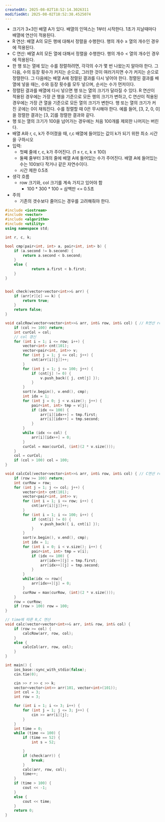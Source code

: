 ```yaml
---
createdAt: 2025-08-02T18:52:14.3026311
modifiedAt: 2025-08-02T18:52:38.4525074
---
```

- 크기가 3×3인 배열 A가 있다. 배열의 인덱스는 1부터 시작한다. 1초가 지날때마다 배열에 연산이 적용된다.
- R 연산: 배열 A의 모든 행에 대해서 정렬을 수행한다. 행의 개수 ≥ 열의 개수인 경우에 적용된다.
- C 연산: 배열 A의 모든 열에 대해서 정렬을 수행한다. 행의 개수 < 열의 개수인 경우에 적용된다.
- 한 행 또는 열에 있는 수를 정렬하려면, 각각의 수가 몇 번 나왔는지 알아야 한다. 그 다음, 수의 등장 횟수가 커지는 순으로, 그러한 것이 여러가지면 수가 커지는 순으로 정렬한다. 그 다음에는 배열 A에 정렬된 결과를 다시 넣어야 한다. 정렬된 결과를 배열에 넣을 때는, 수와 등장 횟수를 모두 넣으며, 순서는 수가 먼저이다.
- 정렬된 결과를 배열에 다시 넣으면 행 또는 열의 크기가 달라질 수 있다. R 연산이 적용된 경우에는 가장 큰 행을 기준으로 모든 행의 크기가 변하고, C 연산이 적용된 경우에는 가장 큰 열을 기준으로 모든 열의 크기가 변한다. 행 또는 열의 크기가 커진 곳에는 0이 채워진다. 수를 정렬할 때 0은 무시해야 한다. 예를 들어, [3, 2, 0, 0]을 정렬한 결과는 [3, 2]를 정렬한 결과와 같다.
- 행 또는 열의 크기가 100을 넘어가는 경우에는 처음 100개를 제외한 나머지는 버린다.
- 배열 A와 r, c, k가 주어졌을 때, r,c 배열에 들어있는 값이 k가 되기 위한 최소 시간을 구하시오 
- 입력: 
	- 첫째 줄에 r, c, k가 주어진다. (1 ≤ r, c, k ≤ 100)
	- 둘째 줄부터 3개의 줄에 배열 A에 들어있는 수가 주어진다. 배열 A에 들어있는 수는 100보다 작거나 같은 자연수이다.
	- 시간 제한 0.5초
- 생각 흐름
	- row 크기와, col 크기를 계속 가지고 있어야 함 
		- 100 * 300 * 100 = 삼백만 <= 0.5초 
- 주의
	- 기존의 갯수보다 줄어드는 경우를 고려해줘야 한다. 
	

``` c++
#include <iostream>
#include <vector>
#include <algorithm>
#include <utility>
using namespace std;

int r, c, k;

bool cmp(pair<int, int> a, pair<int, int> b) {
	if (a.second != b.second) {
		return a.second < b.second;
	}
	else {
			return a.first < b.first;
	}
}


bool check(vector<vector<int>>& arr) {
	if (arr[r][c] == k) {
		return true;
	}
	return false;
}

void calcRow(vector<vector<int>>& arr, int& row, int& col) { // R연산 row >= col
	if (col >= 100) return;
	int curCol = col;
	// col 갱신 
	for (int i = 1; i <= row; i++) {
		vector<int> cnt(101);
		vector<pair<int, int>> v;
		for (int j = 1; j <= col; j++) {
			cnt[arr[i][j]]++;
		}
		for (int j = 1; j <= 100; j++) {
			if (cnt[j] != 0) {
				v.push_back({ j, cnt[j] });
			}
		}
		sort(v.begin(), v.end(), cmp);
		int idx = 1;
		for (int j = 0; j < v.size(); j++) {
			pair<int, int> tmp = v[j];
			if (idx <= 100) {
				arr[i][idx++] = tmp.first;
				arr[i][idx++] = tmp.second;
			}
		}
		while (idx <= col) {
			arr[i][idx++] = 0;
		}
		curCol = max(curCol, (int)(2 * v.size()));
	}
	col = curCol;
	if (col > 100) col = 100;
}

void calcCol(vector<vector<int>>& arr, int& row, int& col) { // C연산 row < col
	if (row >= 100) return;
	int curRow = row;
	for (int j = 1; j <= col; j++) {
		vector<int> cnt(101);
		vector<pair<int, int>> v;
		for (int i = 1; i <= row; i++) {
			cnt[arr[i][j]]++;
		}
		for (int i = 1; i <= 100; i++) {
			if (cnt[i] != 0) {
				v.push_back({ i, cnt[i] });
			}
		}
		sort(v.begin(), v.end(), cmp);
		int idx = 1;
		for (int i = 0; i < v.size(); i++) {
			pair<int, int> tmp = v[i];
			if (idx <= 100) {
				arr[idx++][j] = tmp.first;
				arr[idx++][j] = tmp.second;
			}
		}
		while(idx <= row){
			arr[idx++][j] = 0;
		}
		curRow = max(curRow, (int)(2 * v.size()));
	}
	row = curRow;
	if (row > 100) row = 100;
}

// time에 따른 R,C 연산 
void calc(vector<vector<int>>& arr, int& row, int& col) {
	if (row >= col) {
		calcRow(arr, row, col);
	}
	else {
		calcCol(arr, row, col);
	}
}

int main() {
	ios_base::sync_with_stdio(false);
	cin.tie(0);

	cin >> r >> c >> k;
	vector<vector<int>> arr(101, vector<int>(101));
	int col = 3;
	int row = 3;

	for (int i = 1; i <= 3; i++) {
		for (int j = 1; j <= 3; j++) {
			cin >> arr[i][j];
		}
	}
	int time = 0;
	while (time <= 100) {
		if (time == 52) {
			int s = 52;

		}
		if (check(arr)) {
			break;
		}
		calc(arr, row, col);
		time++;
	}
	if (time > 100) {
		cout << -1;
	}
	else {
		cout << time;
	}
	return 0;
}

```
